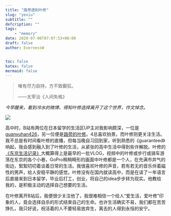 ```yaml
---
title: "路旁遇到叶修"
slug: "yexiu"
subtitle: ""
defcription: ""
tags:
    - "memory"
date: 2020-07-06T07:07:53+08:00
draft: false
author: EvernessW


toc: false
katex: false
mermaid: false
---
```


> 唯有尽力自持，方不致癫狂。
>
> ——太宰治《人间失格》

*今早醒来，看到冷水的微博，得知叶修选择离开了这个世界，作文悼念。*

![](https://img.ioyoi.me/20200706080049.webp)

高中时，B站有两位在日本留学的生活区UP主对我影响颇深，一位是[guanyuhan426](https://space.bilibili.com/123484/)，另一位便是[路旁的叶修](https://space.bilibili.com/917629/)。4总喜欢拍景，而叶修则更关注生活。我不总是有时间看叶修的直播，但每当晚自习回到家，听到熟悉的《guaranteed》响起，我会感到融入到了叶修的生活，从紧张的高中生活中得到些许解脱。叶修的[《东京生活记录》](https://www.bilibili.com/video/BV1Us411877i)大概算得上是最早的一批VLOG，视频中的叶修或步行或骑车游荡在东京的各个小巷，GoPro稍稍畸形的画面中叶修都是一个人，在充满市井气的街边，絮絮叨叨着谈着日常的生活。我很喜欢叶修的声音，若有若无的音乐伴着磁性的男声，给人安稳平静的感觉。叶修没有在国内就读高中，而是在读了一年语言后直接来到日本留学，毕业后打工，创业，将自己的idea步步转为现实。他教给我的，是积极主动的选择自己想要的生活。

在叶修离开B站后，我便很少关注他了，我很难相信一个给人“爱生活，爱叶修”印象的人，竟会选择自杀的形式结束自己的生命。也许生活确实不易，我们都在苦苦挣扎，我只好说，祝活着的人不要轻易放弃生，离去的人得到永恒的安宁。